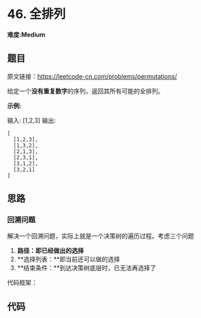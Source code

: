 # 46. 全排列
**难度:Medium**
## 题目
原文链接：https://leetcode-cn.com/problems/permutations/

给定一个**没有重复数字**的序列，返回其所有可能的全排列。

**示例:**

输入: [1,2,3]
输出:
```
[
  [1,2,3],
  [1,3,2],
  [2,1,3],
  [2,3,1],
  [3,1,2],
  [3,2,1]
]
```

## 思路
### 回溯问题

解决一个回溯问题，实际上就是一个决策树的遍历过程。考虑三个问题
1. **路径：**即已经做出的**选择**
2. **选择列表：**即当前还可以做的选择
3. **结束条件：**到达决策树底层时，已无法再选择了

代码框架：

## 代码
```python

```
